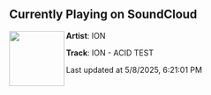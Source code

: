 ## Currently Playing on SoundCloud

[<img align="left" width="100" src="https://i1.sndcdn.com/artworks-sILCnqPg7V1Jv1cK-nhV2LA-t500x500.png">](https://soundcloud.com/ion_music/ion-acid-test)

**Artist**: ION 

**Track**: ION - ACID TEST

Last updated at 5/8/2025, 6:21:01 PM
